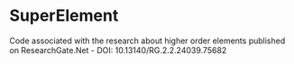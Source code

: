 # SuperElement
Code associated with the research about higher order elements published on ResearchGate.Net - DOI: 10.13140/RG.2.2.24039.75682
